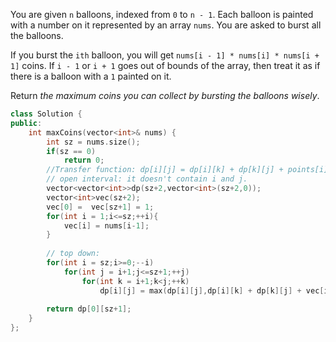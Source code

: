 You are given `n` balloons, indexed from `0` to `n - 1`. Each balloon is painted with a number on it represented by an array `nums`. You are asked to burst all the balloons.

If you burst the `ith` balloon, you will get `nums[i - 1] * nums[i] * nums[i + 1]` coins. If `i - 1` or `i + 1` goes out of bounds of the array, then treat it as if there is a balloon with a `1` painted on it.

Return *the maximum coins you can collect by bursting the balloons wisely*.

```C++
class Solution {
public:
    int maxCoins(vector<int>& nums) {
        int sz = nums.size();
        if(sz == 0)
            return 0;
        //Transfer function: dp[i][j] = dp[i][k] + dp[k][j] + points[i]*points[k]*points[j]
        // open interval: it doesn't contain i and j.
        vector<vector<int>>dp(sz+2,vector<int>(sz+2,0));
        vector<int>vec(sz+2);
        vec[0] =  vec[sz+1] = 1;
        for(int i = 1;i<=sz;++i){
            vec[i] = nums[i-1];
        }
         
        // top down:
        for(int i = sz;i>=0;--i)
            for(int j = i+1;j<=sz+1;++j)
                for(int k = i+1;k<j;++k)
                    dp[i][j] = max(dp[i][j],dp[i][k] + dp[k][j] + vec[i] * vec[k] *vec[j]);
        
        return dp[0][sz+1];
    }
};
```

